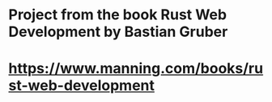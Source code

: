 # Project from the book Rust Web Development by Bastian Gruber

# https://www.manning.com/books/rust-web-development
